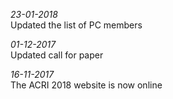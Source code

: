 
_23-01-2018_<br>
Updated the list of PC members

_01-12-2017_<br>
Updated call for paper 

_16-11-2017_<br>
The ACRI 2018 website is now online
